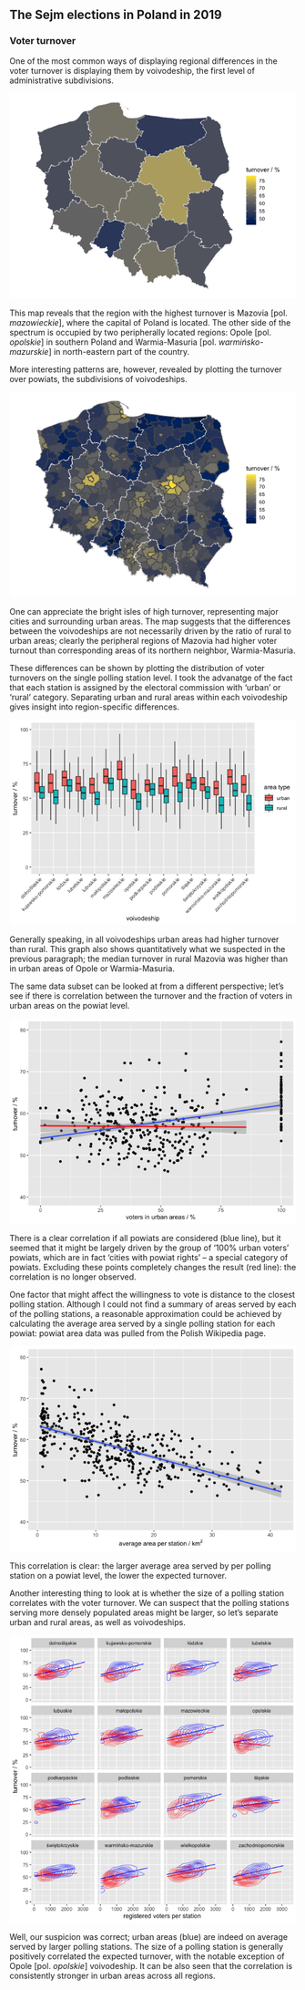 The Sejm elections in Poland in 2019
------------------------------------

### Voter turnover

One of the most common ways of displaying regional differences in the
voter turnover is displaying them by voivodeship, the first level of
administrative subdivisions.

![](turnover_files/figure-markdown_strict/unnamed-chunk-3-1.png)

This map reveals that the region with the highest turnover is Mazovia
\[pol. *mazowieckie*\], where the capital of Poland is located. The
other side of the spectrum is occupied by two peripherally located
regions: Opole \[pol. *opolskie*\] in southern Poland and Warmia-Masuria
\[pol. *warmińsko-mazurskie*\] in north-eastern part of the country.

More interesting patterns are, however, revealed by plotting the
turnover over powiats, the subdivisions of voivodeships.

![](turnover_files/figure-markdown_strict/unnamed-chunk-4-1.png)

One can appreciate the bright isles of high turnover, representing major
cities and surrounding urban areas. The map suggests that the
differences between the voivodeships are not necessarily driven by the
ratio of rural to urban areas; clearly the peripheral regions of Mazovia
had higher voter turnout than corresponding areas of its northern
neighbor, Warmia-Masuria.

These differences can be shown by plotting the distribution of voter
turnovers on the single polling station level. I took the advanatge of
the fact that each station is assigned by the electoral commission with
‘urban’ or ‘rural’ category. Separating urban and rural areas within
each voivodeship gives insight into region-specific differences.

![](turnover_files/figure-markdown_strict/unnamed-chunk-5-1.png)

Generally speaking, in all voivodeships urban areas had higher turnover
than rural. This graph also shows quantitatively what we suspected in
the previous paragraph; the median turnover in rural Mazovia was higher
than in urban areas of Opole or Warmia-Masuria.

The same data subset can be looked at from a different perspective;
let’s see if there is correlation between the turnover and the fraction
of voters in urban areas on the powiat level.

![](turnover_files/figure-markdown_strict/unnamed-chunk-6-1.png)

There is a clear correlation if all powiats are considered (blue line),
but it seemed that it might be largely driven by the group of ‘100%
urban voters’ powiats, which are in fact ‘cities with powiat rights’ – a
special category of powiats. Excluding these points completely changes
the result (red line): the correlation is no longer observed.

One factor that might affect the willingness to vote is distance to the
closest polling station. Although I could not find a summary of areas
served by each of the polling stations, a reasonable approximation could
be achieved by calculating the average area served by a single polling
station for each powiat: powiat area data was pulled from the Polish
Wikipedia page.

![](turnover_files/figure-markdown_strict/unnamed-chunk-7-1.png)

This correlation is clear: the larger average area served by per polling
station on a powiat level, the lower the expected turnover.

Another interesting thing to look at is whether the size of a polling
station correlates with the voter turnover. We can suspect that the
polling stations serving more densely populated areas might be larger,
so let’s separate urban and rural areas, as well as voivodeships.

![](turnover_files/figure-markdown_strict/unnamed-chunk-8-1.png)

Well, our suspicion was correct; urban areas (blue) are indeed on
average served by larger polling stations. The size of a polling station
is generally positively correlated the expected turnover, with the
notable exception of Opole \[pol. *opolskie*\] voivodeship. It can be
also seen that the correlation is consistently stronger in urban areas
across all regions.
